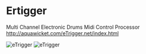 # Ertigger
Multi Channel Electronic Drums Midi Control Processor </br>
http://aquawicket.com/eTrigger.net/index.html

![eTrigger](http://aquawicket.com/eTrigger.net/screenshots/eTrigger-Medium.jpg)
![eTrigger](http://aquawicket.com/eTrigger.net/images/screenshot1.jpg)
